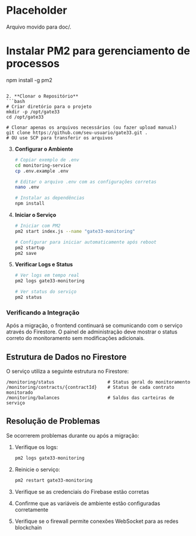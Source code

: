# Placeholder
Arquivo movido para doc/.
   
   # Instalar PM2 para gerenciamento de processos
   npm install -g pm2
   ```

2. **Clonar o Repositório**
   ```bash
   # Criar diretório para o projeto
   mkdir -p /opt/gate33
   cd /opt/gate33
   
   # Clonar apenas os arquivos necessários (ou fazer upload manual)
   git clone https://github.com/seu-usuario/gate33.git .
   # OU use SCP para transferir os arquivos
   ```

3. **Configurar o Ambiente**
   ```bash
   # Copiar exemplo de .env
   cd monitoring-service
   cp .env.example .env
   
   # Editar o arquivo .env com as configurações corretas
   nano .env
   
   # Instalar as dependências
   npm install
   ```

4. **Iniciar o Serviço**
   ```bash
   # Iniciar com PM2
   pm2 start index.js --name "gate33-monitoring"
   
   # Configurar para iniciar automaticamente após reboot
   pm2 startup
   pm2 save
   ```

5. **Verificar Logs e Status**
   ```bash
   # Ver logs em tempo real
   pm2 logs gate33-monitoring
   
   # Ver status do serviço
   pm2 status
   ```

### Verificando a Integração

Após a migração, o frontend continuará se comunicando com o serviço através do Firestore. O painel de administração deve mostrar o status correto do monitoramento sem modificações adicionais.

## Estrutura de Dados no Firestore

O serviço utiliza a seguinte estrutura no Firestore:
```
/monitoring/status                    # Status geral do monitoramento
/monitoring/contracts/{contractId}    # Status de cada contrato monitorado  
/monitoring/balances                  # Saldos das carteiras de serviço
```

## Resolução de Problemas

Se ocorrerem problemas durante ou após a migração:

1. Verifique os logs:
   ```bash
   pm2 logs gate33-monitoring
   ```

2. Reinicie o serviço:
   ```bash
   pm2 restart gate33-monitoring
   ```

3. Verifique se as credenciais do Firebase estão corretas
4. Confirme que as variáveis de ambiente estão configuradas corretamente
5. Verifique se o firewall permite conexões WebSocket para as redes blockchain
